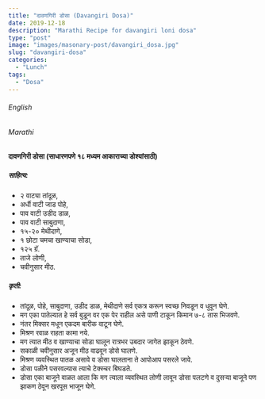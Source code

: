 ```yaml
---
title: "दावणगिरी डोसा (Davangiri Dosa)"
date: 2019-12-18
description: "Marathi Recipe for davangiri loni dosa"
type: "post"
image: "images/masonary-post/davangiri_dosa.jpg"
slug: "davangiri-dosa"
categories: 
  - "Lunch"
tags:
  - "Dosa"
---
```


###### English








###### Marathi




#### दावणगिरी डोसा (साधारणपणे १८ मध्यम आकाराच्या डोश्यांसाठी)



##### साहित्य: 


- २ वाट्या तांदूळ,
- अर्धी वाटी जाड पोहे,
- पाव वाटी उडीद डाळ,
- पाव वाटी साबुदाणा,
- १५-२० मेथीदाणे,
- १ छोटा चमचा खाण्याचा सोडा,
- १२५ ग्रॅ.
- ताजे लोणी,
- चवीनुसार मीठ.



##### कृती:


- तांदूळ, पोहे, साबुदाणा, उडीद डाळ, मेथीदाणे सर्व एकत्र करून स्वच्छ निवडून व धुवून घेणे.
- मग एका पातेल्यात हे सर्व बुडून वर एक पेर राहील असे पाणी टाकून किमान ७-८ तास भिजवणे.
- नंतर मिक्सर मधून एकदम बारीक वाटून घेणे.
- मिश्रण रवाळ राहता कामा नये.
- मग त्यात मीठ व खाण्याचा सोडा घालून रात्रभर उबदार जागेत झाकून ठेवणे.
- सकाळी चवीनुसार अजून मीठ वाढवून डोसे घालणे.
- मिश्रण व्यवस्थित पातळ असावे व डोसा घालताना ते आपोआप पसरले जावे.
- डोसा पळीने पसरवल्यास त्याचे टेक्स्चर बिघडते.
- डोसा एका बाजूने वाळत आला कि मग त्याला व्यवस्थित लोणी लावून डोसा पलटणे व दुसऱ्या बाजूने पण झाकण ठेवून खरपूस भाजून घेणे.
